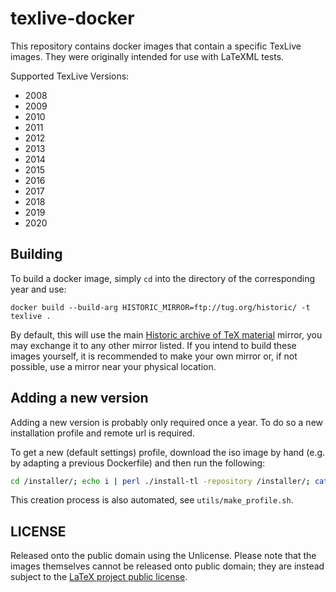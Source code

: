 # texlive-docker

This repository contains docker images that contain a specific TexLive images.
They were originally intended for use with LaTeXML tests. 

Supported TexLive Versions:

- 2008
- 2009
- 2010
- 2011
- 2012
- 2013
- 2014
- 2015
- 2016
- 2017
- 2018
- 2019
- 2020

## Building

To build a docker image, simply `cd` into the directory of the corresponding year and use:

```
docker build --build-arg HISTORIC_MIRROR=ftp://tug.org/historic/ -t texlive .
```

By default, this will use the main [Historic archive of TeX material](https://tug.org/historic/) mirror, you may exchange it to any other mirror listed. 
If you intend to build these images yourself, it is recommended to make your own mirror or, if not possible, use a mirror near your physical location. 


## Adding a new version

Adding a new version is probably only required once a year. 
To do so a new installation profile and remote url is required.

To get a new (default settings) profile, download the iso image by hand (e.g. by adapting a previous Dockerfile) and then run the following:

```bash
cd /installer/; echo i | perl ./install-tl -repository /installer/; cat /usr/local/texlive/*/tlpkg/texlive.profile
```

This creation process is also automated, see `utils/make_profile.sh`. 

## LICENSE

Released onto the public domain using the Unlicense. 
Please note that the images themselves cannot be released onto public domain; they are instead subject to the [LaTeX project public license](https://www.latex-project.org/lppl/).